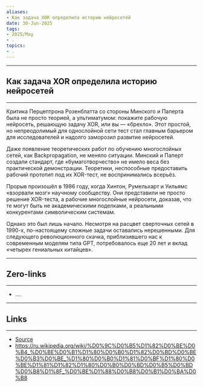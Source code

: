 ```yaml
---
aliases: 
- Как задача XOR определила историю нейросетей 
date: 30-Jun-2025
tags:
- 2025/May
- .
topics:
- .
---
```

-----
##  Как задача XOR определила историю нейросетей 
-----
Критика Перцептрона Розенблатта со стороны Минского и Паперта была не просто теорией, а ультиматумом: покажите рабочую нейросеть, решающую задачу XOR, или вы — «брехло». Этот простой, но непреодолимый для однослойной сети тест стал главным барьером для исследователей и надолго заморозил развитие нейросетей.

Даже появление теоретических работ по обучению многослойных сетей, как Backpropagation, не меняло ситуации. Минский и Паперт создали стандарт, где «бумаготворчество» не имело веса без практической демонстрации. Теоретики, неспособные предоставить рабочий прототип под их XOR-тест, не воспринимались всерьёз.

Прорыв произошёл в 1986 году, когда Хинтон, Румельхарт и Уильямс «взорвали мозг» научному сообществу. Они представили не просто решение XOR-теста, а рабочие многослойные нейросети, доказав, что те могут быть не академическими поделками, а реальными конкурентами символическим системам.

Однако это был лишь начало. Несмотря на расцвет сверточных сетей в 1990-х, по-настоящему сложные задачи оставались нерешенными. Для следующего революционного скачка, приблизившего нас к современным моделям типа GPT, потребовалось еще 20 лет и вклад «четырех гениальных китайцев».

---
## Zero-links
---
- ....

---
## Links
---
- [Source](https://t.me/turboproject/1696)
- https://ru.wikipedia.org/wiki/%D0%9C%D0%B5%D1%82%D0%BE%D0%B4_%D0%BE%D0%B1%D1%80%D0%B0%D1%82%D0%BD%D0%BE%D0%B3%D0%BE_%D1%80%D0%B0%D1%81%D0%BF%D1%80%D0%BE%D1%81%D1%82%D1%80%D0%B0%D0%BD%D0%B5%D0%BD%D0%B8%D1%8F_%D0%BE%D1%88%D0%B8%D0%B1%D0%BA%D0%B8
